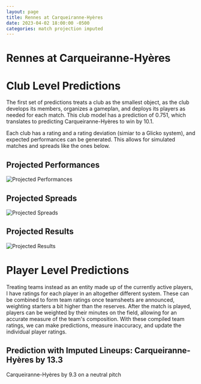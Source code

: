 ```yaml
---  
layout: page  
title: Rennes at Carqueiranne-Hyères  
date: 2023-04-02 18:00:00 -0500  
categories: match projection imputed  
---
```

# Rennes at Carqueiranne-Hyères

# Club Level Predictions


The first set of predictions treats a club as the smallest object, as the club develops its members, organizes a gameplan, and deploys its players as needed for each match. This club model has a prediction of 0.751, which translates to predicting Carqueiranne-Hyères to win by 10.1.

Each club has a rating and a rating deviation (simiar to a Glicko system), and expected performances can be generated. This allows for simulated matches and spreads like the ones below.
## Projected Performances


![Projected Performances](plots/performances_2023-04-02-Carqueiranne-Hyères-Rennes.png)
## Projected Spreads


![Projected Spreads](plots/spreads_2023-04-02-Carqueiranne-Hyères-Rennes.png)
## Projected Results


![Projected Results](plots/resultbar_2023-04-02-Carqueiranne-Hyères-Rennes.png)
# Player Level Predictions


Treating teams instead as an entity made up of the currently active players, I have ratings for each player in an altogether different system. These can be combined to form team ratings once teamsheets are announced, weighting starters a bit higher than the reserves. After the match is played, players can be weighted by their minutes on the field, allowing for an accurate measure of the team's composition. With these compiled team ratings, we can make predictions, measure inaccuracy, and update the individual player ratings.
## Prediction with Imputed Lineups: Carqueiranne-Hyères by 13.3


Carqueiranne-Hyères by 9.3 on a neutral pitch

